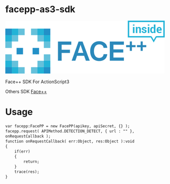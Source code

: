 facepp-as3-sdk
===============

![Face++](/image/facepp_inside.png)

Face++ SDK For ActionScript3

Others SDK [Face++](https://github.com/FacePlusPlus)

Usage
=====

```
var facepp:FacePP = new FacePP(apikey, apiSecret, {} );
facepp.request( APIMethod.DETECTION_DETECT, { url : "" }, onRequestCallback );
function onRequestCallback( err:Object, res:Object ):void
{
	if(err)
	{
		return;
	}
	trace(res);
}
```